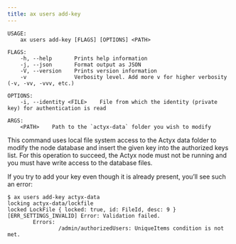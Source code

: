 ```yaml
---
title: ax users add-key
---
```


```text title="Add a key to a locally running Actyx node"
USAGE:
    ax users add-key [FLAGS] [OPTIONS] <PATH>

FLAGS:
    -h, --help       Prints help information
    -j, --json       Format output as JSON
    -V, --version    Prints version information
    -v               Verbosity level. Add more v for higher verbosity (-v, -vv, -vvv, etc.)

OPTIONS:
    -i, --identity <FILE>    File from which the identity (private key) for authentication is read

ARGS:
    <PATH>    Path to the `actyx-data` folder you wish to modify
```

This command uses local file system access to the Actyx data folder to modify the node database and insert the given key into the authorized keys list.
For this operation to succeed, the Actyx node must not be running and you must have write access to the database files.

If you try to add your key even though it is already present, you’ll see such an error:

```text title="Adding a key again"
$ ax users add-key actyx-data
locking actyx-data/lockfile
locked LockFile { locked: true, id: FileId, desc: 9 }
[ERR_SETTINGS_INVALID] Error: Validation failed.
        Errors:
                /admin/authorizedUsers: UniqueItems condition is not met.
```
